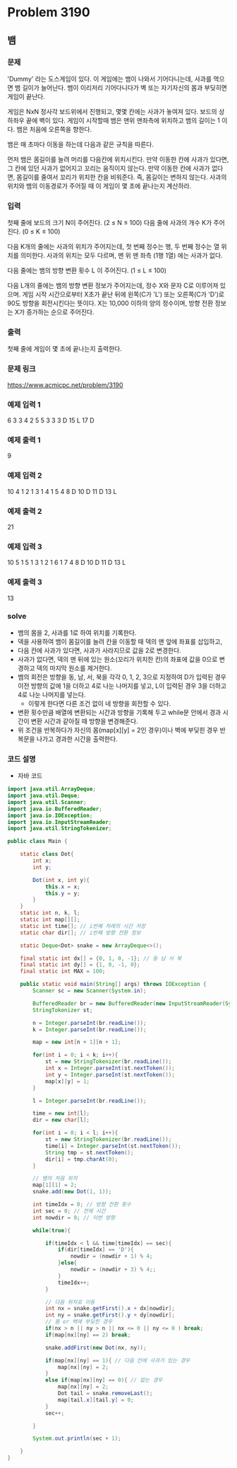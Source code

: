 # Problem 3190

## 뱀

### 문제
'Dummy' 라는 도스게임이 있다. 이 게임에는 뱀이 나와서 기어다니는데, 사과를 먹으면 뱀 길이가 늘어난다. 뱀이 이리저리 기어다니다가 벽 또는 자기자신의 몸과 부딪히면 게임이 끝난다.

게임은 NxN 정사각 보드위에서 진행되고, 몇몇 칸에는 사과가 놓여져 있다. 보드의 상하좌우 끝에 벽이 있다. 게임이 시작할때 뱀은 맨위 맨좌측에 위치하고 뱀의 길이는 1 이다. 뱀은 처음에 오른쪽을 향한다.

뱀은 매 초마다 이동을 하는데 다음과 같은 규칙을 따른다.

먼저 뱀은 몸길이를 늘려 머리를 다음칸에 위치시킨다.
만약 이동한 칸에 사과가 있다면, 그 칸에 있던 사과가 없어지고 꼬리는 움직이지 않는다.
만약 이동한 칸에 사과가 없다면, 몸길이를 줄여서 꼬리가 위치한 칸을 비워준다. 즉, 몸길이는 변하지 않는다.
사과의 위치와 뱀의 이동경로가 주어질 때 이 게임이 몇 초에 끝나는지 계산하라.

### 입력
첫째 줄에 보드의 크기 N이 주어진다. (2 ≤ N ≤ 100) 다음 줄에 사과의 개수 K가 주어진다. (0 ≤ K ≤ 100)

다음 K개의 줄에는 사과의 위치가 주어지는데, 첫 번째 정수는 행, 두 번째 정수는 열 위치를 의미한다. 사과의 위치는 모두 다르며, 맨 위 맨 좌측 (1행 1열) 에는 사과가 없다.

다음 줄에는 뱀의 방향 변환 횟수 L 이 주어진다. (1 ≤ L ≤ 100)

다음 L개의 줄에는 뱀의 방향 변환 정보가 주어지는데,  정수 X와 문자 C로 이루어져 있으며. 게임 시작 시간으로부터 X초가 끝난 뒤에 왼쪽(C가 'L') 또는 오른쪽(C가 'D')로 90도 방향을 회전시킨다는 뜻이다. X는 10,000 이하의 양의 정수이며, 방향 전환 정보는 X가 증가하는 순으로 주어진다.

### 출력
첫째 줄에 게임이 몇 초에 끝나는지 출력한다.

### 문제 링크
<https://www.acmicpc.net/problem/3190>

### 예제 입력 1
6
3
3 4
2 5
5 3
3
3 D
15 L
17 D

### 예제 출력 1
9

### 예제 입력 2
10
4
1 2
1 3
1 4
1 5
4
8 D
10 D
11 D
13 L

### 예제 출력 2
21

### 예제 입력 3
10
5
1 5
1 3
1 2
1 6
1 7
4
8 D
10 D
11 D
13 L

### 예제 출력 3
13


### solve
- 뱀의 몸을 2, 사과를 1로 하여 위치를 기록한다.
- 덱을 사용하여 뱀이 몸길이를 늘려 칸을 이동할 때 덱의 맨 앞에 좌표를 삽입하고,
- 다음 칸에 사과가 있다면, 사과가 사라지므로 값을 2로 변경한다.
- 사과가 없다면, 덱의 맨 뒤에 있는 원소(꼬리가 위치한 칸)의 좌표에 값을 0으로 변경하고 덱의 마지막 원소를 제거한다.
- 뱀의 회전은 방향을 동, 남, 서, 북을 각각 0, 1, 2, 3으로 지정하여 D가 입력된 경우 이전 방향의 값에 1을 더하고 4로 나눈 나머지를 넣고, L이 입력된 경우 3을 더하고 4로 나눈 나머지를 넣는다.
	- 이렇게 한다면 다른 조건 없이 네 방향을 회전할 수 있다.
- 변환 횟수만큼 배열에 변환되는 시간과 방향을 기록해 두고 while문 안에서 경과 시간이 변환 시간과 같아질 때 방향을 변경해준다.
- 위 조건을 반복하다가 자신의 몸(map[x][y] = 2인 경우)이나 벽에 부딪힌 경우 반복문을 나가고 경과한 시간을 출력한다.


### 코드 설명
- 자바 코드
```Java
import java.util.ArrayDeque;
import java.util.Deque;
import java.util.Scanner;
import java.io.BufferedReader;
import java.io.IOException;
import java.io.InputStreamReader;
import java.util.StringTokenizer;

public class Main {

    static class Dot{
        int x;
        int y;

        Dot(int x, int y){
            this.x = x;
            this.y = y;
        }
    }
    static int n, k, l;
    static int map[][];
    static int time[]; // i번째 차례의 시간 저장
    static char dir[]; // i번째 방향 전환 정보

    static Deque<Dot> snake = new ArrayDeque<>();

    final static int dx[] = {0, 1, 0, -1}; // 동 남 서 북
    final static int dy[] = {1, 0, -1, 0};
    final static int MAX = 100;

    public static void main(String[] args) throws IOException {
        Scanner sc = new Scanner(System.in);

        BufferedReader br = new BufferedReader(new InputStreamReader(System.in));
        StringTokenizer st;

        n = Integer.parseInt(br.readLine());
        k = Integer.parseInt(br.readLine());

        map = new int[n + 1][n + 1];

        for(int i = 0; i < k; i++){
            st = new StringTokenizer(br.readLine());
            int x = Integer.parseInt(st.nextToken());
            int y = Integer.parseInt(st.nextToken());
            map[x][y] = 1;
        }

        l = Integer.parseInt(br.readLine());

        time = new int[l];
        dir = new char[l];

        for(int i = 0; i < l; i++){
            st = new StringTokenizer(br.readLine());
            time[i] = Integer.parseInt(st.nextToken());
            String tmp = st.nextToken();
            dir[i] = tmp.charAt(0);
        }

        // 뱀의 처음 위치
        map[1][1] = 2;
        snake.add(new Dot(1, 1));

        int timeIdx = 0; // 방향 전환 횟수
        int sec = 0; // 전체 시간
        int nowdir = 0; // 이번 방향

        while(true){

            if(timeIdx < l && time[timeIdx] == sec){
                if(dir[timeIdx] == 'D'){
                    nowdir = (nowdir + 1) % 4;
                }else{
                    nowdir = (nowdir + 3) % 4;;
                }
                timeIdx++;
            }

            // 다음 위치로 이동
            int nx = snake.getFirst().x + dx[nowdir];
            int ny = snake.getFirst().y + dy[nowdir];
            // 몸 or 벽에 부딪힌 경우
            if(nx > n || ny > n || nx <= 0 || ny <= 0 ) break;
            if(map[nx][ny] == 2) break;

            snake.addFirst(new Dot(nx, ny));

            if(map[nx][ny] == 1){ // 다음 칸에 사과가 있는 경우
                map[nx][ny] = 2;
            }
            else if(map[nx][ny] == 0){ // 없는 경우
                map[nx][ny] = 2;
                Dot tail = snake.removeLast();
                map[tail.x][tail.y] = 0;
            }
            sec++;

        }

        System.out.println(sec + 1);

    }
}

```
